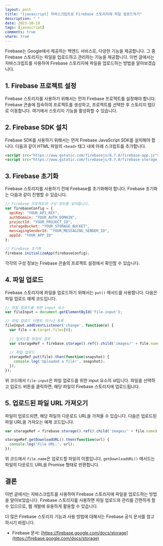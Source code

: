```yaml
---
layout: post
title: "[javascript] 자바스크립트로 Firebase 스토리지에 파일 업로드하기"
description: " "
date: 2023-10-19
tags: [javascript]
comments: true
share: true
---
```


Firebase는 Google에서 제공하는 백엔드 서비스로, 다양한 기능을 제공합니다. 그 중 Firebase 스토리지는 파일을 업로드하고 관리하는 기능을 제공합니다. 이번 글에서는 자바스크립트를 사용하여 Firebase 스토리지에 파일을 업로드하는 방법을 알아보겠습니다.

## 1. Firebase 프로젝트 설정

Firebase 스토리지를 사용하기 위해서는 먼저 Firebase 프로젝트를 설정해야 합니다. Firebase 콘솔에 접속하여 프로젝트를 생성하고, 프로젝트를 선택한 후 스토리지 탭으로 이동합니다. 여기에서 스토리지 기능을 활성화할 수 있습니다.

## 2. Firebase SDK 설치

Firebase SDK를 사용하기 위해서는 먼저 Firebase JavaScript SDK를 설치해야 합니다. 다음과 같이 HTML 파일의 `<head>` 태그 내에 아래 스크립트를 추가합니다.

```html
<script src="https://www.gstatic.com/firebasejs/8.7.0/firebase-app.js"></script>
<script src="https://www.gstatic.com/firebasejs/8.7.0/firebase-storage.js"></script>
```

## 3. Firebase 초기화

Firebase 스토리지를 사용하기 전에 Firebase를 초기화해야 합니다. Firebase 초기화는 다음과 같이 진행할 수 있습니다.

```javascript
// Firebase 프로젝트의 구성 정보를 넣어줍니다.
var firebaseConfig = {
  apiKey: "YOUR_API_KEY",
  authDomain: "YOUR_AUTH_DOMAIN",
  projectId: "YOUR_PROJECT_ID",
  storageBucket: "YOUR_STORAGE_BUCKET",
  messagingSenderId: "YOUR_MESSAGING_SENDER_ID",
  appId: "YOUR_APP_ID"
};

// Firebase 초기화
firebase.initializeApp(firebaseConfig);
```

각각의 구성 정보는 Firebase 콘솔의 프로젝트 설정에서 확인할 수 있습니다.

## 4. 파일 업로드

Firebase 스토리지에 파일을 업로드하기 위해서는 `put()` 메서드를 사용합니다. 다음은 파일 업로드 예제 코드입니다.

```javascript
// 파일 업로드를 위한 input 요소
var fileInput = document.getElementById('file-input');

// 파일 업로드 이벤트 리스너 등록
fileInput.addEventListener('change', function(e) {
  var file = e.target.files[0];
  
  // 업로드할 파일의 경로
  var storageRef = firebase.storage().ref().child('images/' + file.name);
  
  // 파일 업로드
  storageRef.put(file).then(function(snapshot) {
    console.log('Uploaded a file!', snapshot);
  });
});
```

위 코드에서 `file-input`은 파일 업로드를 위한 input 요소의 id입니다. 파일을 선택하고 업로드 버튼을 클릭하면, 해당 파일이 Firebase 스토리지에 업로드됩니다.

## 5. 업로드된 파일 URL 가져오기

파일이 업로드되면, 해당 파일의 다운로드 URL을 가져올 수 있습니다. 다음은 업로드된 파일 URL을 가져오는 예제 코드입니다.

```javascript
var storageRef = firebase.storage().ref().child('images/' + file.name);

storageRef.getDownloadURL().then(function(url) {
  console.log('File URL:', url);
});
```

위 코드에서 `file.name`은 업로드할 파일의 이름입니다. `getDownloadURL()` 메서드는 파일의 다운로드 URL을 Promise 형태로 반환합니다.

## 결론

이번 글에서는 자바스크립트를 사용하여 Firebase 스토리지에 파일을 업로드하는 방법을 알아보았습니다. Firebase 스토리지를 사용하면 파일 업로드와 관리를 간편하게 할 수 있으므로, 웹 개발에 유용하게 활용할 수 있습니다.

더 많은 Firebase 스토리지 기능과 사용 방법에 대해서는 Firebase 공식 문서를 참고하시기 바랍니다.

- Firebase 문서: [https://firebase.google.com/docs/storage](https://firebase.google.com/docs/storage)